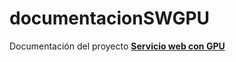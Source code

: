 # documentacionSWGPU
Documentación del proyecto [**Servicio web con GPU**](https://github.com/JCristobal/SWGPU)
